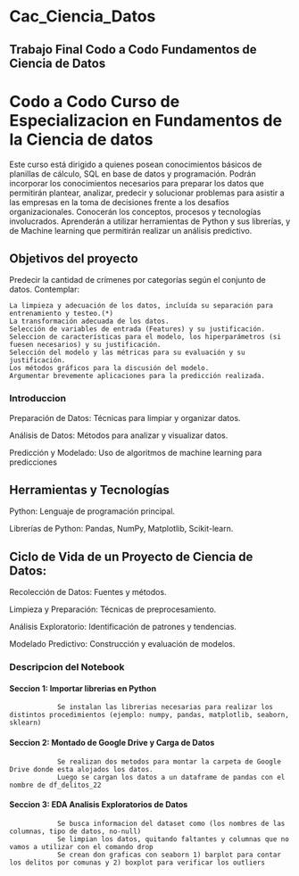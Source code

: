 # Cac_Ciencia_Datos
## Trabajo Final Codo a Codo Fundamentos de Ciencia de Datos

# Codo a Codo Curso de Especializacion en Fundamentos de la Ciencia de datos
Este curso está dirigido a quienes posean conocimientos básicos de planillas de cálculo, SQL en base de datos y programación. Podrán incorporar los
conocimientos necesarios para preparar los datos que permitirán plantear,
analizar, predecir y solucionar problemas para asistir a las empresas en la toma de decisiones frente a los desafíos organizacionales.
Conocerán los conceptos, procesos y tecnologías involucrados. Aprenderán a utilizar herramientas de Python y sus librerías, y de Machine learning que
permitirán realizar un análisis predictivo.

## Objetivos del proyecto

Predecir la cantidad de crímenes por categorías según el conjunto de datos.
Contemplar:

    La limpieza y adecuación de los datos, incluída su separación para entrenamiento y testeo.(*)
    La transformación adecuada de los datos.
    Selección de variables de entrada (Features) y su justificación.
    Seleccion de características para el modelo, los hiperparámetros (si fuesen necesarios) y su justificación.
    Selección del modelo y las métricas para su evaluación y su justificación.
    Los métodos gráficos para la discusión del modelo.
    Argumentar brevemente aplicaciones para la predicción realizada.

### Introduccion
  
  Preparación de Datos: Técnicas para limpiar y organizar datos.
  
  Análisis de Datos: Métodos para analizar y visualizar datos.
  
  Predicción y Modelado: Uso de algoritmos de machine learning para predicciones

## Herramientas y Tecnologías

Python: Lenguaje de programación principal.

Librerías de Python: Pandas, NumPy, Matplotlib, Scikit-learn.

## Ciclo de Vida de un Proyecto de Ciencia de Datos:

  Recolección de Datos: Fuentes y métodos.
  
  Limpieza y Preparación: Técnicas de preprocesamiento.
  
  Análisis Exploratorio: Identificación de patrones y tendencias.
  
  Modelado Predictivo: Construcción y evaluación de modelos.

### Descripcion del Notebook

#### Seccion 1: Importar librerias en Python
                Se instalan las librerias necesarias para realizar los distintos procedimientos (ejemplo: numpy, pandas, matplotlib, seaborn, sklearn)
#### Seccion 2: Montado de Google Drive y Carga de Datos
                Se realizan dos metodos para montar la carpeta de Google Drive donde esta alojados los datos.
                Luego se cargan los datos a un dataframe de pandas con el nombre de df_delitos_22
#### Seccion 3: EDA Analisis Exploratorios de Datos
                Se busca informacion del dataset como (los nombres de las columnas, tipo de datos, no-null)
                Se limpian los datos, quitando faltantes y columnas que no vamos a utilizar con el comando drop
                Se crean don graficas con seaborn 1) barplot para contar los delitos por comunas y 2) boxplot para verificar los outliers
